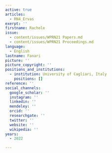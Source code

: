 ```yaml
---
active: true
articles:
  - RN4_Ervas
exerpt: ''
firstname: Rachele
issue:
  - content/issues/WPRN21 Papers.md
  - content/issues/WPRN21 Proceedings.md
language:
  - English
lastname: Fanari
picture: ''
picture_copyright: ''
positions_and_institutions:
  - institution: University of Cagliari, Italy
    positions: []
reference: ''
social_channels:
  google_scholar: ''
  instagram: ''
  linkedin: ''
  mendeley: ''
  orcid: ''
  researchgate: ''
  twitter: ''
  website: ''
  wikipedia: ''
years:
  - 2022

---
```

